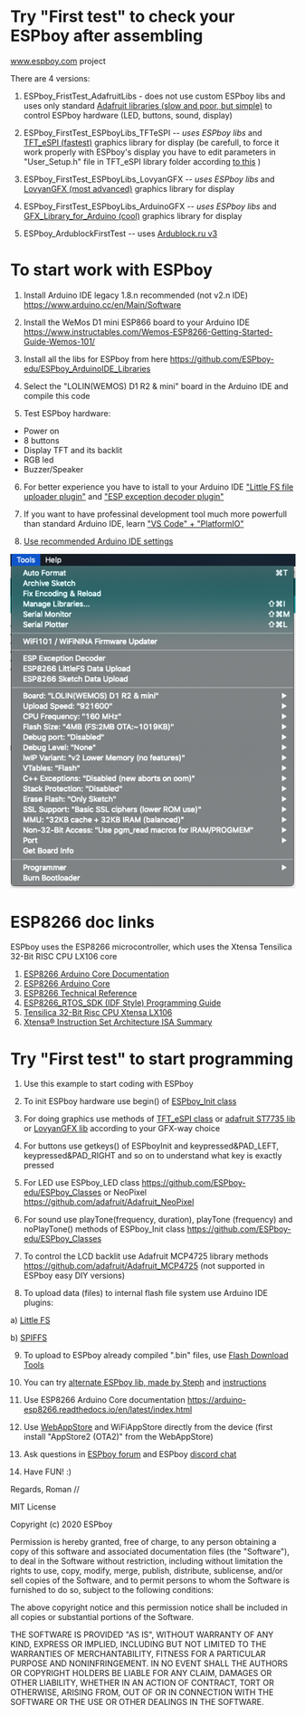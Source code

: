 # Try "First test" to check your ESPboy after assembling
www.espboy.com project

There are 4 versions:

1. ESPboy_FristTest_AdafruitLibs - does not use custom ESPboy libs and uses only standard [Adafruit libraries (slow and poor, but simple)](https://github.com/adafruit/Adafruit-ST7735-Library) to control ESPboy hardware (LED, buttons, sound, display)

2. ESPboy_FirstTest_ESPboyLibs_TFTeSPI -- *uses ESPboy libs* and [TFT_eSPI (fastest)](https://github.com/Bodmer/TFT_eSPI?ysclid=ln67tav62z348840877) graphics library for display (be carefull, to force it work properly with ESPboy's display you have to edit parameters in "User_Setup.h" file in TFT_eSPI library folder according [to this](https://github.com/ESPboy-edu/ESPboy_ArduinoIDE_Libraries/blob/master/TFT_eSPI-master/User_Setup.h) )

3. ESPboy_FirstTest_ESPboyLibs_LovyanGFX -- *uses ESPboy libs* and [LovyanGFX (most advanced)](https://github.com/lovyan03/LovyanGFX) graphics library for display

4. ESPboy_FirstTest_ESPboyLibs_ArduinoGFX -- *uses ESPboy libs* and [GFX_Library_for_Arduino (cool)](https://github.com/moononournation/Arduino_GFX) graphics library for display
   
6. ESPboy_ArdublockFirstTest -- uses [Ardublock.ru v3](http://ardublock.ru/3/)

# To start work with ESPboy

1. Install Arduino IDE legacy 1.8.n recommended (not v2.n IDE) https://www.arduino.cc/en/Main/Software

2. Install the WeMos D1 mini ESP866 board to your Arduino IDE https://www.instructables.com/Wemos-ESP8266-Getting-Started-Guide-Wemos-101/

3. Install all the libs for ESPboy from here https://github.com/ESPboy-edu/ESPboy_ArduinoIDE_Libraries

4. Select the "LOLIN(WEMOS) D1 R2 & mini" board in the Arduino IDE and compile this code

5. Test ESPboy hardware:
- Power on
- 8 buttons
- Display TFT and its backlit
- RGB led
- Buzzer/Speaker

6. For better experience you have to istall to your Arduino IDE ["Little FS file uploader plugin"](https://github.com/earlephilhower/arduino-esp8266littlefs-plugin) and ["ESP exception decoder plugin"](https://github.com/me-no-dev/EspExceptionDecoder)

7. If you want to have professinal development tool much more powerfull than standard Arduino IDE, learn ["VS Code" + "PlatformIO"](https://circuitsgeek.com/guides-and-how-to/programming-esp8266-using-vs-code-and-platformio/)

8. [Use recommended Arduino IDE settings](https://github.com/ESPboy-edu/ESPboy_FirstTest/blob/master/settings.png)

![Arduino IDE settings](settings.png)


# ESP8266 doc links

ESPboy uses the ESP8266 microcontroller, which uses the Xtensa Tensilica 32-Bit RISC CPU LX106 core

1. [ESP8266 Arduino Core Documentation](https://arduino-esp8266.readthedocs.io/_/downloads/en/latest/pdf/)
2. [ESP8266 Arduino Core](https://arduino-esp8266.readthedocs.io/en/stable/ideoptions.html)
3. [ESP8266 Technical Reference](https://www.espressif.com/sites/default/files/documentation/esp8266-technical_reference_en.pdf)
4. [ESP8266_RTOS_SDK (IDF Style) Programming Guide](https://docs.espressif.com/projects/esp8266-rtos-sdk/en/latest/get-started/index.html)
5. [Tensilica 32-Bit Risc CPU Xtensa LX106](https://softwareg.com.au/blogs/computer-hardware/tensilica-32-bit-risc-cpu-xtensa-lx106)
6. [Xtensa® Instruction Set Architecture ISA Summary](https://www.cadence.com/content/dam/cadence-www/global/en_US/documents/tools/silicon-solutions/compute-ip/isa-summary.pdf)



# Try "First test" to start programming

1. Use this example to start coding with ESPboy

2. To init ESPboy hardware use begin() of [ESPboy_Init class](https://github.com/ESPboy-edu/ESPboy_Classes)

3. For doing graphics use methods of [TFT_eSPI class](https://github.com/Bodmer/TFT_eSPI) or [adafruit ST7735 lib](https://github.com/adafruit/Adafruit-ST7735-Library) or [LovyanGFX lib](https://github.com/lovyan03/LovyanGFX) according to your GFX-way choice

4. For buttons use getkeys() of ESPboyInit and keypressed&PAD_LEFT, keypressed&PAD_RIGHT and so on to understand what key is exactly pressed

5. For LED use ESPboy_LED class https://github.com/ESPboy-edu/ESPboy_Classes or NeoPixel https://github.com/adafruit/Adafruit_NeoPixel

6. For sound use playTone(frequency, duration), playTone (frequency) and noPlayTone() methods of ESPboy_Init class https://github.com/ESPboy-edu/ESPboy_Classes 

7. To control the LCD backlit use Adafruit MCP4725 library methods https://github.com/adafruit/Adafruit_MCP4725 (not supported in ESPboy easy DIY versions)

8. To upload data (files) to internal flash file system use Arduino IDE plugins: 

a) [Little FS](https://github.com/earlephilhower/arduino-esp8266littlefs-plugin)

b) [SPIFFS](https://github.com/esp8266/arduino-esp8266fs-plugin)

9. To upload to ESPboy already compiled ".bin" files, use [Flash Download Tools](https://github.com/SequoiaSan/Guide-How-To-Upload-bin-to-ESP8266-ESP32)

10. You can try [alternate ESPboy lib, made by Steph](https://www.arduino.cc/reference/en/libraries/espboy/) and [instructions](https://m1cr0lab-espboy.github.io/ESPboy)

11. Use ESP8266 Arduino Core documentation https://arduino-esp8266.readthedocs.io/en/latest/index.html

12. Use [WebAppStore](https://espboy.m1cr0lab.com/demo/appstore/) and WiFiAppStore directly from the device (first install "AppStore2 (OTA2)" from the WebAppStore)

13. Ask questions in [ESPboy forum](https://community.arduboy.com) and ESPboy [discord chat](https://discord.gg/kMWhY2x)

14. Have FUN! :)

Regards,
Roman
//


MIT License

Copyright (c) 2020 ESPboy

Permission is hereby granted, free of charge, to any person obtaining a copy
of this software and associated documentation files (the "Software"), to deal
in the Software without restriction, including without limitation the rights
to use, copy, modify, merge, publish, distribute, sublicense, and/or sell
copies of the Software, and to permit persons to whom the Software is
furnished to do so, subject to the following conditions:

The above copyright notice and this permission notice shall be included in all
copies or substantial portions of the Software.

THE SOFTWARE IS PROVIDED "AS IS", WITHOUT WARRANTY OF ANY KIND, EXPRESS OR
IMPLIED, INCLUDING BUT NOT LIMITED TO THE WARRANTIES OF MERCHANTABILITY,
FITNESS FOR A PARTICULAR PURPOSE AND NONINFRINGEMENT. IN NO EVENT SHALL THE
AUTHORS OR COPYRIGHT HOLDERS BE LIABLE FOR ANY CLAIM, DAMAGES OR OTHER
LIABILITY, WHETHER IN AN ACTION OF CONTRACT, TORT OR OTHERWISE, ARISING FROM,
OUT OF OR IN CONNECTION WITH THE SOFTWARE OR THE USE OR OTHER DEALINGS IN THE
SOFTWARE.
